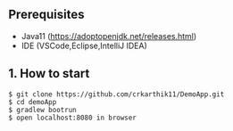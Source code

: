 ## Prerequisites

 - Java11 (https://adoptopenjdk.net/releases.html)
 - IDE (VSCode,Eclipse,IntelliJ IDEA)



## 1. How to start
```
$ git clone https://github.com/crkarthik11/DemoApp.git
$ cd demoApp
$ gradlew bootrun
$ open localhost:8080 in browser
```
